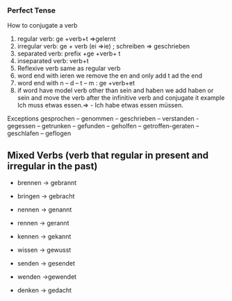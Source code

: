 ### Perfect Tense 
How to conjugate a verb
1. regular verb: ge +verb+t  =>gelernt
2. irregular verb: ge + verb (ei =>ie) ; schreiben => geschrieben
3. separated verb:  prefix +ge +verb+ t
4. inseparated verb: verb+t
5. Reflexive verb  same as regular verb
6. word end with ieren we remove the en and only add t ad the end
7. word end with n – d – t – m  : ge +verb+et 
8. if word have model verb other than sein and haben we add haben or sein and
	move the verb after the infinitive verb and conjugate it example
	Ich muss etwas essen.=> - Ich habe etwas essen müssen.

Exceptions
gesprochen – genommen – geschrieben – verstanden - gegessen – getrunken – gefunden – geholfen – getroffen-geraten – geschlafen – geflogen

## Mixed Verbs (verb that regular in present and irregular in the past)

- brennen -> gebrannt
  
- bringen -> gebracht
  
- nennen -> genannt
  
- rennen -> gerannt
  
- kennen -> gekannt
  
- wissen -> gewusst
  
- senden -> gesendet
  
- wenden ->gewendet
  
- denken -> gedacht


